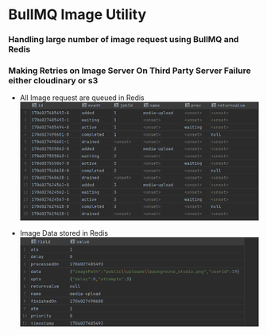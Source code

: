 # BullMQ Image Utility

### Handling large number of image request using BullMQ and Redis

### Making Retries on Image Server On Third Party Server Failure either cloudinary or s3

- All Image request are queued in Redis
  ![BullMQ Image Utility](./public/images/bullMqRequests.png)

- Image Data stored in Redis
  ![BullMQ Image Utility](./public/images/redisdata.png)
